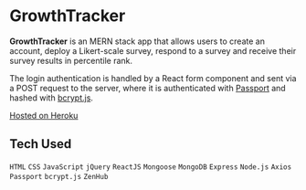 # GrowthTracker

**GrowthTracker** is an MERN stack app that allows users to create an account, deploy a Likert-scale survey, respond to a survey and receive their survey results in percentile rank.

The login authentication is handled by a React form component and sent via a POST request to the server, where it is authenticated with [Passport](http://www.passportjs.org/) and hashed with [bcrypt.js](https://www.npmjs.com/package/bcryptjs).

[Hosted on Heroku](https://growthtracker.herokuapp.com/)

## Tech Used
`HTML`
`CSS`
`JavaScript`
`jQuery`
`ReactJS`
`Mongoose`
`MongoDB`
`Express`
`Node.js`
`Axios`
`Passport`
`bcrypt.js`
`ZenHub`